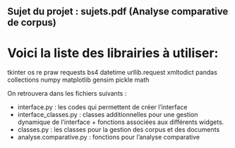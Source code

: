 ## Sujet du projet : sujets.pdf (Analyse comparative de corpus)


# Voici la liste des librairies à utiliser:
tkinter
os
re
praw
requests
bs4
datetime
urllib.request
xmltodict
pandas
collections
numpy
matplotlib
gensim
pickle
math

On retrouvera dans les fichiers suivants : 
- interface.py : les codes qui permettent de créer l’interface
- interface_classes.py :  classes additionnelles pour une gestion dynamique de l’interface + fonctions associées aux différents widgets. 
- classes.py : les classes pour la gestion des corpus et des documents
- analyse.comparative.py : fonctions pour l’analyse comparative
